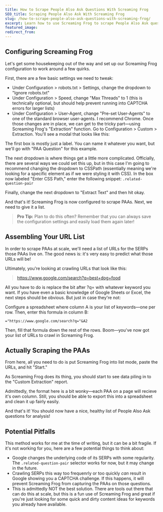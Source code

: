 ```yaml
---
title: How to Scrape People Also Ask Questions With Screaming Frog
SEO_title: Scraping People Also Ask With Screaming Frog
slug: /how-to-scrape-people-also-ask-questions-with-screaming-frog/
excerpt: Learn how to use Screaming Frog to scrape People Also Ask questions directly from SERPs.
featured_image: 
redirect_from: 
---
```

## Configuring Screaming Frog
Let's get some housekeeping out of the way and set up our Screaming Frog configuration to work around a few quirks.

First, there are a few basic settings we need to tweak:
- Under Configuration > robots.txt > Settings, change the dropdown to "Ignore robots.txt"
- Under Configuration > Speed, change "Max Threads" to 1 (this is technically optional, but should help prevent running into CAPTCHA errors for larger lists)
- Under Configuration > User-Agent, change "Pre-set User-Agents" to one of the standard browser user-agents. I recommend Chrome.
Once those changes are in place, we can get to the tricky part—using Screaming Frog's "Extraction" function.
Go to Configuration > Custom > Extraction. You'll see a modal that looks like this:

The first box is mostly just a label. You can name it whatever you want, but we'll go with "PAA Question" for this example.

The next dropdown is where things get a little more complicated. Officially, there are several ways we could set this up, but in this case I'm going to recommend changing the dropdown to CSSPath (essentially meaning we're looking for a specific element as if we were styling it with CSS). In the box now labeled "Enter CSS Path," enter the following snippet:
`.related-question-pair`

Finally, change the next dropdown to "Extract Text" and then hit okay.

And that's it! Screaming Frog is now configured to scrape PAAs. Next, we need to give it a list.

> **Pro Tip:** Plan to do this often? Remember that you can always save the configuration settings and easily load them again later!

## Assembling Your URL List

In order to scrape PAAs at scale, we'll need a list of URLs for the SERPs those PAAs live on. The good news is: it's very easy to predict what those URLs will be!

Ultimately, you're looking at crawling URLs that look like this:

> https://www.google.com/search?q=best+dog+food

All you have to do is replace the bit after ?q= with whatever keyword you want. If you have even a basic knowledge of Google Sheets or Excel, the next steps should be obvious. But just in case they're not:

Configure a spreadsheet where column A is your list of keywords—one per row. Then, enter this formula in column B:

`="https://www.google.com/search?q="&A2`

Then, fill that formula down the rest of the rows. Boom—you've now got your list of URLs to crawl in Screaming Frog.

## Actually Scraping the PAAs

From here, all you need to do is put Screaming Frog into list mode, paste the URLs, and hit "Start."

As Screaming Frog does its thing, you should start to see data piling in to the "Custom Extraction" report.

Admittedly, the format here is a bit wonky—each PAA on a page will recieve it's own column. Still, you should be able to export this into a spreadsheet and clean it up fairly easily.

And that's it! You should now have a nice, healthy list of People Also Ask questions for analysis!

## Potential Pitfalls
This method works for me at the time of writing, but it can be a bit fragile. If it's not working for you, here are a few potential things to think about:
- Google changes the underlying code of its SERPs with some regularity. The `.related-question-pair` selector works for now, but it may change in the future.
- Crawling SERPs this way too frequenrly or too quickly _can_ result in Google showing you a CAPTCHA challenge. If this happens, it will prevent Screaming Frog from capturing the PAAs on those questions.
- This is admittedly NOT the best solution. There are tools out there that can do this at scale, but this is a fun use of Screaming Frog and great if you're just looking for some quick and dirty content ideas for keywords you already have available.